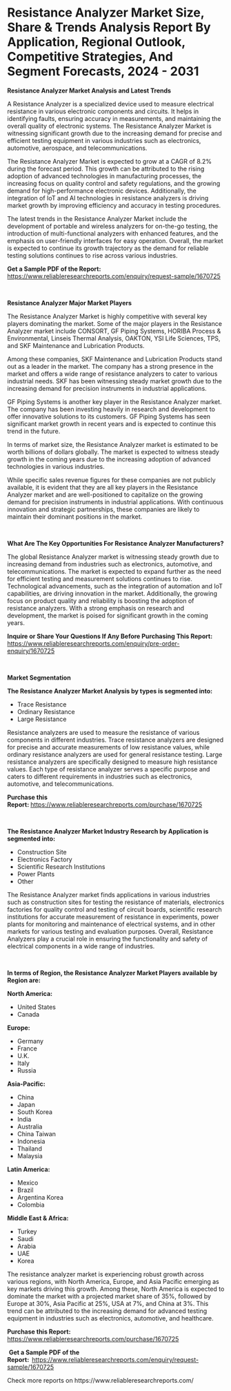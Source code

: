 <p><h1>Resistance Analyzer Market Size, Share & Trends Analysis Report By Application, Regional Outlook, Competitive Strategies, And Segment Forecasts, 2024 - 2031</h1></p><p><strong>Resistance Analyzer Market Analysis and Latest Trends</strong></p>
<p><p>A Resistance Analyzer is a specialized device used to measure electrical resistance in various electronic components and circuits. It helps in identifying faults, ensuring accuracy in measurements, and maintaining the overall quality of electronic systems. The Resistance Analyzer Market is witnessing significant growth due to the increasing demand for precise and efficient testing equipment in various industries such as electronics, automotive, aerospace, and telecommunications.</p><p>The Resistance Analyzer Market is expected to grow at a CAGR of 8.2% during the forecast period. This growth can be attributed to the rising adoption of advanced technologies in manufacturing processes, the increasing focus on quality control and safety regulations, and the growing demand for high-performance electronic devices. Additionally, the integration of IoT and AI technologies in resistance analyzers is driving market growth by improving efficiency and accuracy in testing procedures.</p><p>The latest trends in the Resistance Analyzer Market include the development of portable and wireless analyzers for on-the-go testing, the introduction of multi-functional analyzers with enhanced features, and the emphasis on user-friendly interfaces for easy operation. Overall, the market is expected to continue its growth trajectory as the demand for reliable testing solutions continues to rise across various industries.</p></p>
<p><strong>Get a Sample PDF of the Report:&nbsp;</strong> <a href="https://www.reliableresearchreports.com/enquiry/request-sample/1670725">https://www.reliableresearchreports.com/enquiry/request-sample/1670725</a></p>
<p>&nbsp;</p>
<p><strong>Resistance Analyzer Major Market Players</strong></p>
<p><p>The Resistance Analyzer Market is highly competitive with several key players dominating the market. Some of the major players in the Resistance Analyzer market include CONSORT, GF Piping Systems, HORIBA Process & Environmental, Linseis Thermal Analysis, OAKTON, YSI Life Sciences, TPS, and SKF Maintenance and Lubrication Products.</p><p>Among these companies, SKF Maintenance and Lubrication Products stand out as a leader in the market. The company has a strong presence in the market and offers a wide range of resistance analyzers to cater to various industrial needs. SKF has been witnessing steady market growth due to the increasing demand for precision instruments in industrial applications.</p><p>GF Piping Systems is another key player in the Resistance Analyzer market. The company has been investing heavily in research and development to offer innovative solutions to its customers. GF Piping Systems has seen significant market growth in recent years and is expected to continue this trend in the future.</p><p>In terms of market size, the Resistance Analyzer market is estimated to be worth billions of dollars globally. The market is expected to witness steady growth in the coming years due to the increasing adoption of advanced technologies in various industries.</p><p>While specific sales revenue figures for these companies are not publicly available, it is evident that they are all key players in the Resistance Analyzer market and are well-positioned to capitalize on the growing demand for precision instruments in industrial applications. With continuous innovation and strategic partnerships, these companies are likely to maintain their dominant positions in the market.</p></p>
<p>&nbsp;</p>
<p><strong>What Are The Key Opportunities For Resistance Analyzer Manufacturers?</strong></p>
<p><p>The global Resistance Analyzer market is witnessing steady growth due to increasing demand from industries such as electronics, automotive, and telecommunications. The market is expected to expand further as the need for efficient testing and measurement solutions continues to rise. Technological advancements, such as the integration of automation and IoT capabilities, are driving innovation in the market. Additionally, the growing focus on product quality and reliability is boosting the adoption of resistance analyzers. With a strong emphasis on research and development, the market is poised for significant growth in the coming years.</p></p>
<p><strong>Inquire or Share Your Questions If Any Before Purchasing This Report:</strong> <a href="https://www.reliableresearchreports.com/enquiry/pre-order-enquiry/1670725">https://www.reliableresearchreports.com/enquiry/pre-order-enquiry/1670725</a></p>
<p>&nbsp;</p>
<p><strong>Market Segmentation</strong></p>
<p><strong>The Resistance Analyzer Market Analysis by types is segmented into:</strong></p>
<p><ul><li>Trace Resistance</li><li>Ordinary Resistance</li><li>Large Resistance</li></ul></p>
<p><p>Resistance analyzers are used to measure the resistance of various components in different industries. Trace resistance analyzers are designed for precise and accurate measurements of low resistance values, while ordinary resistance analyzers are used for general resistance testing. Large resistance analyzers are specifically designed to measure high resistance values. Each type of resistance analyzer serves a specific purpose and caters to different requirements in industries such as electronics, automotive, and telecommunications.</p></p>
<p><strong>Purchase this Report:&nbsp;</strong><a href="https://www.reliableresearchreports.com/purchase/1670725">https://www.reliableresearchreports.com/purchase/1670725</a></p>
<p>&nbsp;</p>
<p><strong>The Resistance Analyzer Market Industry Research by Application is segmented into:</strong></p>
<p><ul><li>Construction Site</li><li>Electronics Factory</li><li>Scientific Research Institutions</li><li>Power Plants</li><li>Other</li></ul></p>
<p><p>The Resistance Analyzer market finds applications in various industries such as construction sites for testing the resistance of materials, electronics factories for quality control and testing of circuit boards, scientific research institutions for accurate measurement of resistance in experiments, power plants for monitoring and maintenance of electrical systems, and in other markets for various testing and evaluation purposes. Overall, Resistance Analyzers play a crucial role in ensuring the functionality and safety of electrical components in a wide range of industries.</p></p>
<p>&nbsp;</p>
<p><strong>In terms of Region, the Resistance Analyzer Market Players available by Region are:</strong></p>
<p>
    <p> <strong> North America: </strong>
        <ul>
            <li>United States</li>
            <li>Canada</li>
        </ul>
        </p> 
    <p> <strong> Europe: </strong>
        <ul>
            <li>Germany</li>
            <li>France</li>
            <li>U.K.</li>
            <li>Italy</li>
            <li>Russia</li>
        </ul>
        </p> 
    <p> <strong> Asia-Pacific: </strong>
        <ul>
            <li>China</li>
            <li>Japan</li>
            <li>South Korea</li>
            <li>India</li>
            <li>Australia</li>
            <li>China Taiwan</li>
            <li>Indonesia</li>
            <li>Thailand</li>
            <li>Malaysia</li>
        </ul>
        </p> 
    <p> <strong> Latin America: </strong>
        <ul>
            <li>Mexico</li>
            <li>Brazil</li>
            <li>Argentina Korea</li>
            <li>Colombia</li>
        </ul>
        </p> 
    <p> <strong> Middle East & Africa: </strong>
        <ul>
            <li>Turkey</li>
            <li>Saudi</li>
            <li>Arabia</li>
            <li>UAE</li>
            <li>Korea</li>
        </ul>
    </p>
    </p>
<p><p>The resistance analyzer market is experiencing robust growth across various regions, with North America, Europe, and Asia Pacific emerging as key markets driving this growth. Among these, North America is expected to dominate the market with a projected market share of 35%, followed by Europe at 30%, Asia Pacific at 25%, USA at 7%, and China at 3%. This trend can be attributed to the increasing demand for advanced testing equipment in industries such as electronics, automotive, and healthcare.</p></p>
<p><strong>Purchase this Report: </strong><a href="https://www.reliableresearchreports.com/purchase/1670725">https://www.reliableresearchreports.com/purchase/1670725</a></p>
<p>&nbsp;<strong>Get a Sample PDF of the Report:&nbsp;&nbsp;</strong><a href="https://www.reliableresearchreports.com/enquiry/request-sample/1670725">https://www.reliableresearchreports.com/enquiry/request-sample/1670725</a></p>
<p><strong></strong></p>
<p>Check more reports on https://www.reliableresearchreports.com/</p>